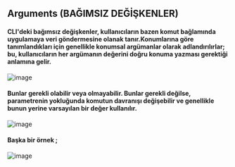 ## Arguments (BAĞIMSIZ DEĞİŞKENLER)

#### CLI'deki bağımsız değişkenler, kullanıcıların bazen komut bağlamında uygulamaya veri göndermesine olanak tanır.Konumlarına göre tanımlandıkları için genellikle konumsal argümanlar olarak adlandırılırlar; bu, kullanıcıların her argümanın değerini doğru konuma yazması gerektiği anlamına gelir.

![image](https://github.com/user-attachments/assets/96a7d833-6b3d-43e0-8edb-403091678de7)

#### Bunlar gerekli olabilir veya olmayabilir. Bunlar gerekli değilse, parametrenin yokluğunda komutun davranışı değişebilir ve genellikle bunun yerine varsayılan bir değer kullanılır.

![image](https://github.com/user-attachments/assets/6c910a73-4e6f-44e4-a74c-2ca3319b41b9)

#### Başka bir örnek ;

![image](https://github.com/user-attachments/assets/c84a89e0-5dff-4352-8513-67d4398b6778)

